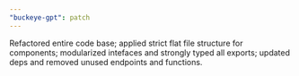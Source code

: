 ```yaml
---
"buckeye-gpt": patch
---
```


Refactored entire code base; applied strict flat file structure for components; modularized intefaces and strongly typed all exports; updated deps and removed unused endpoints and functions.
